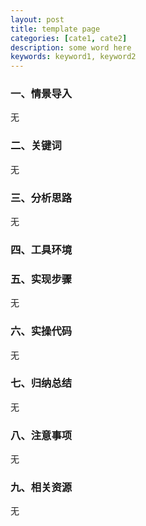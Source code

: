 ```yaml
---
layout: post
title: template page
categories: [cate1, cate2]
description: some word here
keywords: keyword1, keyword2
---
```


### 一、情景导入

无

### 二、关键词

无

### 三、分析思路

无

### 四、工具环境



### 五、实现步骤

无

### 六、实操代码

无

### 七、归纳总结

无

### 八、注意事项

无

### 九、相关资源

无
